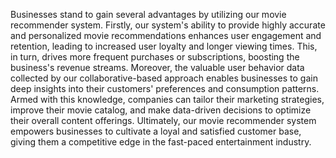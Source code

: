 Businesses stand to gain several advantages by utilizing our movie recommender system. Firstly, our system's ability to provide highly accurate and personalized movie recommendations enhances user engagement and retention, leading to increased user loyalty and longer viewing times. This, in turn, drives more frequent purchases or subscriptions, boosting the business's revenue streams. Moreover, the valuable user behavior data collected by our collaborative-based approach enables businesses to gain deep insights into their customers' preferences and consumption patterns. Armed with this knowledge, companies can tailor their marketing strategies, improve their movie catalog, and make data-driven decisions to optimize their overall content offerings. Ultimately, our movie recommender system empowers businesses to cultivate a loyal and satisfied customer base, giving them a competitive edge in the fast-paced entertainment industry.